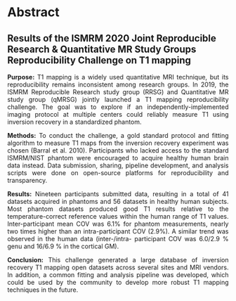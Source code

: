 # Abstract

## Results of the ISMRM 2020 Joint Reproducible Research & Quantitative MR Study Groups Reproducibility Challenge on T1 mapping

<p style="text-align:justify;">
<b>Purpose:</b> T1 mapping is a widely used quantitative MRI technique, but its reproducibility remains inconsistent among research groups. In 2019, the ISMRM Reproducible Research study group (RRSG) and Quantitative MR study group (qMRSG) jointly launched a T1 mapping reproducibility challenge. The goal was to explore if an independently-implemented imaging protocol at multiple centers could reliably measure T1 using inversion recovery in a standardized phantom. 
</p>

<p style="text-align:justify;">
<b>Methods:</b> To conduct the challenge, a gold standard protocol and fitting algorithm to measure T1 maps from the inversion recovery experiment was chosen (Barral et al. 2010). Participants who lacked access to the standard ISMRM/NIST phantom were encouraged to acquire healthy human brain data instead. Data submission, sharing, pipeline development, and analysis scripts were done on open-source platforms for reproducibility and  transparency.
</p>

<p style="text-align:justify;">
<b>Results:</b> Nineteen participants submitted data, resulting in a total of 41 datasets acquired in phantoms and 56 datasets in healthy human subjects. Most phantom datasets produced good T1 results relative to the temperature-correct reference values within the human range of T1 values. Inter-participant mean COV was 6.1% for phantom measurements, nearly two times higher than an intra-participant COV (2.9%). A similar trend was observed in the human data (inter-/intra- participant COV was 6.0/2.9 % genu and 16/6.9 % in the cortical GM).
</p>

<p style="text-align:justify;">
<b>Conclusion:</b> This challenge generated a large database of inversion recovery T1 mapping open datasets across several sites and MRI vendors. In addition, a common fitting and analysis pipeline was developed, which could be used by the community to develop more robust T1 mapping techniques in the future.
</p>